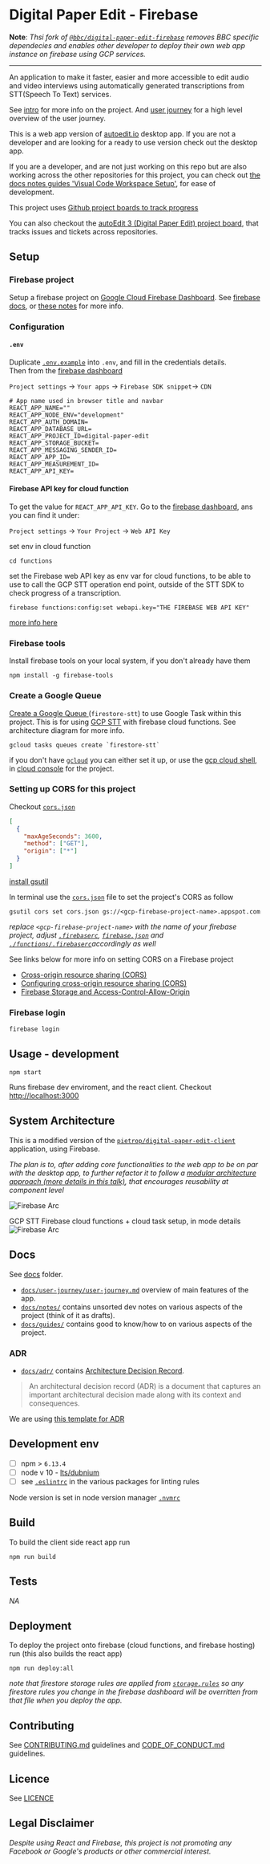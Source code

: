 # Digital Paper Edit - Firebase

<!-- _One liner + link to confluence page_
_Screenshot of UI - optional_ -->

**Note**: _Thsi fork of [`@bbc/digital-paper-edit-firebase`](https://github.com/bbc/digital-paper-edit-firebase) removes BBC specific dependecies and enables other developer to deploy their own web app instance on firebase using GCP services._

---

An application to make it faster, easier and more accessible to edit audio and video interviews using automatically generated transcriptions from STT(Speech To Text) services.

See [intro](./docs/intro.md) for more info on the project. And [user journey](./docs/user-journey/user-journey.md) for a high level overview of the user journey.

This is a web app version of [autoedit.io](https://www.autoedit.io) desktop app. If you are not a developer and are looking for a ready to use version check out the desktop app.

If you are a developer, and are not just working on this repo but are also working across the other repositories for this project, you can check out [the docs notes guides 'Visual Code Workspace Setup'](./docs/guides/visual-code-workspace-setup.md), for ease of development.

This project uses [Github project boards to track progress](https://github.com/pietrop/digital-paper-edit-firebase/projects)

You can also checkout the [autoEdit 3 (Digital Paper Edit) project board](https://github.com/users/pietrop/projects/1), that tracks issues and tickets across repositories.

## Setup

<!-- _stack - optional_
_How to build and run the code/app_ -->

### Firebase project

Setup a firebase project on [Google Cloud Firebase Dashboard](https://firebase.google.com/). See [firebase docs](https://firebase.google.com/docs/web/setup), or [these notes](https://textav.gitbook.io/firebase-react-notes/react-+-firebase/firebase-create-react-app-setup) for more info.

### Configuration

#### `.env`

Duplicate [`.env.example`](./env.example) into `.env`, and fill in the credentials details.  
Then from the [firebase dashboard](https://console.firebase.google.com/u/0/)

`Project settings` → `Your apps` → `Firebase SDK snippet`→ `CDN`

```env
# App name used in browser title and navbar
REACT_APP_NAME=""
REACT_APP_NODE_ENV="development"
REACT_APP_AUTH_DOMAIN=
REACT_APP_DATABASE_URL=
REACT_APP_PROJECT_ID=digital-paper-edit
REACT_APP_STORAGE_BUCKET=
REACT_APP_MESSAGING_SENDER_ID=
REACT_APP_APP_ID=
REACT_APP_MEASUREMENT_ID=
REACT_APP_API_KEY=
```

#### Firebase API key for cloud function

To get the value for `REACT_APP_API_KEY`. Go to the [firebase dashboard](https://console.firebase.google.com/u/0/), ans you can find it under:

`Project settings` → `Your Project` → `Web API Key`

set env in cloud function

```console
cd functions
```

set the Firebase web API key as env var for cloud functions, to be able to use to call the GCP STT operation end point, outside of the STT SDK to check progress of a transcription.

```console
firebase functions:config:set webapi.key="THE FIREBASE WEB API KEY"

```

[more info here](https://stackoverflow.com/questions/34442739/how-does-one-set-private-environment-variables-on-firebase-hosting)

### Firebase tools

Install firebase tools on your local system, if you don't already have them

```console
npm install -g firebase-tools
```

### Create a Google Queue

[Create a Google Queue ](https://cloud.google.com/tasks/docs/creating-queues#creating_a_queue) (`firestore-stt`) to use Google Task within this project. This is for using [GCP STT](https://cloud.google.com/speech-to-text) with firebase cloud functions. See architecture diagram for more info.

```console
gcloud tasks queues create `firestore-stt`
```

if you don't have [`gcloud`](https://cloud.google.com/sdk/gcloud) you can either set it up, or use the [gcp cloud shell](https://cloud.google.com/shell), in [cloud console](https://cloud.google.com/cloud-console) for the project.

### Setting up CORS for this project

Checkout [`cors.json`](./cors.json)

```json
[
  {
    "maxAgeSeconds": 3600,
    "method": ["GET"],
    "origin": ["*"]
  }
]
```

[install gsutil](https://cloud.google.com/storage/docs/gsutil_install)

In terminal use the [`cors.json`](./cors.json) file to set the project's CORS as follow

```console
gsutil cors set cors.json gs://<gcp-firebase-project-name>.appspot.com
```

_replace `<gcp-firebase-project-name>` with the name of your firebase project, adjust [`.firebaserc`](/.firebaserc), [`firebase.json`](./firebase.json) and [`./functions/.firebaserc`](./functions/.firebaserc)accordingly as well_

See links below for more info on setting CORS on a Firebase project

- [Cross-origin resource sharing (CORS)](https://cloud.google.com/storage/docs/cross-origin#Configuring-CORS-on-a-Bucket)
- [Configuring cross-origin resource sharing (CORS)](https://cloud.google.com/storage/docs/configuring-cors#json-api)
- [Firebase Storage and Access-Control-Allow-Origin](https://stackoverflow.com/questions/37760695/firebase-storage-and-access-control-allow-origin)

<!-- ```
gsutil cors set cors.json gs://dj-con-innovation-dpe-web-poc.appspot.com
``` -->

### Firebase login

```console
firebase login
```

## Usage - development

```console
npm start
```

Runs firebase dev enviroment, and the react client. Checkout [http://localhost:3000](http://localhost:3000)

## System Architecture

This is a modified version of the [`pietrop/digital-paper-edit-client`](https://github.com/pietrop/digital-paper-edit-client) application, using Firebase.

_The plan is to, after adding core functionalities to the web app to be on par with the desktop app, to further refactor it to follow a [modular architecture approach (more details in this talk)](https://textav.gitbook.io/textav-event-2018/projects/autoedit-panel-for-adobe-cep-pietro), that encourages reusability at component level_

![Firebase Arc](./docs/img/dpe-firebase.png)

GCP STT Firebase cloud functions + cloud task setup, in mode details
![Firebase Arc](./docs/img/dpe-firebase-stt.png)

<!-- _High level overview of system architecture_ -->

<!-- ### Google Cloud Functions

Use node v8 in Functions directory.

Developing is a lot easier if you have your **local emulator** set up.

1. Follow the instructions [here](https://firebase.google.com/docs/functions/local-2. emulator#set_up_admin_credentials_optional) to get the admin credentials.
2. You need to save this as `gcp-credentials.json` and keep it in your `digital-paper-edit-firebase/functions` folder.
3. Run `./start_firebase_shell` in functions folder. -->

   <!-- TODO: Setup eslint in express server -->

<!-- ## Development env -->
<!-- _How to run the development environment_
_Coding style convention ref optional, eg which linter to use_
_Linting, github pre-push hook - optional_ -->

## Docs

See [docs](./docs) folder.

- [`docs/user-journey/user-journey.md`](./docs/user-journey/user-journey.md) overview of main features of the app.
- [`docs/notes/`](./docs/notes/) contains unsorted dev notes on various aspects of the project (think of it as drafts).
- [`docs/guides/`](./docs/guides/) contains good to know/how to on various aspects of the project.

### ADR

- [`docs/adr/`](./docs/adr/) contains [Architecture Decision Record](https://github.com/joelparkerhenderson/architecture_decision_record).

> An architectural decision record (ADR) is a document that captures an important architectural decision made along with its context and consequences.

We are using [this template for ADR](https://gist.github.com/iaincollins/92923cc2c309c2751aea6f1b34b31d95)

## Development env

- [ ] npm > `6.13.4`
- [ ] node v 10 - [lts/dubnium](https://scotch.io/tutorials/whats-new-in-node-10-dubnium)
- [ ] see [`.eslintrc`](./.eslintrc) in the various packages for linting rules

Node version is set in node version manager [`.nvmrc`](https://github.com/creationix/nvm#nvmrc)

## Build

<!-- _How to run build_ -->

To build the client side react app run

```console
npm run build
```

## Tests

<!-- _How to carry out tests_ -->

_NA_

## Deployment

<!-- _How to deploy the code/app into test/staging/production_ -->

To deploy the project onto firebase (cloud functions, and firebase hosting) run (this also builds the react app)

```console
npm run deploy:all
```

_note that firestore storage rules are applied from [`storage.rules`](./storage.rules) so any firestore rules you change in the firebase dashboard will be overritten from that file when you deploy the app._

## Contributing

See [CONTRIBUTING.md](./CONTRIBUTING.md) guidelines and [CODE_OF_CONDUCT.md](./CODE_OF_CONDUCT.md) guidelines.

## Licence

<!-- mention MIT Licence -->

See [LICENCE](./LICENCE.md)

## Legal Disclaimer

_Despite using React and Firebase, this project is not promoting any Facebook or Google's products or other commercial interest._
